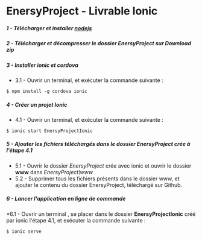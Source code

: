 # EnersyProject - Livrable Ionic

##### 1 - Télécharger et installer [nodejs](https://nodejs.org/ "NodeJs")

##### 2 - Télécharger et décompresser le dossier EnersyProject sur *Download zip*

##### 3 - Installer ionic et cordova
 * 3.1 - Ouvrir un terminal, et exécuter la commande suivante :
```
$ npm install -g cordova ionic
```

##### 4 - Créer un projet Ionic
 * 4.1 - Ouvrir un terminal, et exécuter la commande suivante :
```
$ ionic start EnersyProjectIonic
```

##### 5 - Ajouter les fichiers téléchargés dans le dossier *EnersyProject* crée à l'étape 4.1
  * 5.1 - Ouvrir le dossier *EnersyProject* crée avec ionic et ouvrir le dossier <strong>www</strong> dans *EnersyProject\www* .
  * 5.2 - Supprimer tous les fichiers présents dans le dossier www, et ajouter le contenu du dossier EnersyProject, téléchargé sur Github.

##### 6 - Lancer l'application en ligne de commande 
  *6.1 - Ouvrir un terminal , se placer dans le dossier <strong>EnersyProjectIonic</strong> créé par ionic l'étape 4.1, et exécuter la commande suivante :
```
$ ionic serve
```
